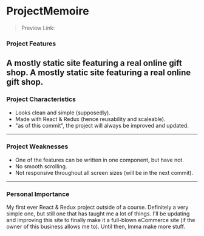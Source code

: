 # ProjectMemoire
> Preview Link: 

### Project Features
A mostly static site featuring a real online gift shop.
A mostly static site featuring a real online gift shop.
----
### Project Characteristics
* Looks clean and simple (supposedly).
* Made with React & Redux (hence reusability and scaleable).
* "as of this commit", the project will always be improved and updated.
----
### Project Weaknesses
* One of the features can be written in one component, but have not.
* No smooth scrolling.
* Not responsive throughout all screen sizes (will be in the next commit).
----
### Personal Importance
My first ever React & Redux project outside of a course. Definitely a very simple one, 
but still one that has taught me a lot of things. I'll be updating and improving this site 
to finally make it a full-blown eCommerce site (if the owner of this business allows me to). 
Until then, Imma make more stuff.
